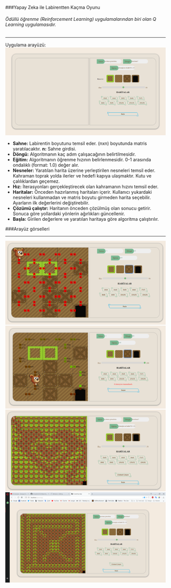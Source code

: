 ###Yapay Zeka ile Labirentten Kaçma Oyunu

###### Ödüllü öğrenme (Reinforcement Learning) uygulamalarından biri olan Q Learning  uygulamasıdır.
                
----
Uygulama arayüzü:
![](img/1.png)

- **Sahne:** Labirentin boyutunu temsil eder. (nxn) boyutunda matris yaratılacaktır. **n:** Sahne girdisi.
- **Döngü:** Algoritmanın kaç adım çalışacağının belirtilmesidir.
- **Eğitim:** Algoritmanın öğrenme hızının belirlenmesidir. 0-1 arasında ondalıklı (format: 1.0) değer alır.
- **Nesneler:** Yaratılan harita üzerine yerleştirilen nesneleri temsil eder. Kahraman toprak yolda ilerler ve hedefi kapıya ulaşmaktır. Kutu ve çalılıklardan geçemez.
- **Hız:** İterasyonları gerçekleştirecek olan kahramanın hızını temsil eder.
- **Haritalar:** Önceden hazırlanmış haritaları içerir. Kullanıcı yukardaki nesneleri kullanmadan ve matris boyutu girmeden harita seçebilir. Ayarların ilk değerlerini değiştirebilir.
- **Çözümü çalıştır:** Haritanın önceden çözülmüş olan sonucu getirir. Sonuca göre yollardaki yönlerin ağırlıkları güncellenir.
- **Başla:** Girilen değerlere ve yaratılan haritaya göre algoritma çalıştırılır.

###Arayüz görselleri
                
----
![](img/2.png)
![](img/3.png)
![](img/4.png)
![](img/5.png)
